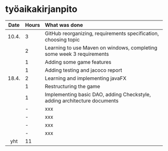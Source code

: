 # työaikakirjanpito

| Date  | Hours | What was done |
| :----:|:------| :-----|
| 10.4. | 3     | GitHub reorganizing, requirements specification, choosing topic |
|       | 2     | Learning to use Maven on windows, completing some week 3 requirements |
|       | 1     | Adding some game features |
|       | 1     | Adding testing and jacoco report |
| 18.4. | 2     | Learning and implementing javaFX |
|       | 1     | Restructuring the game |
|       | 1     | Implementing basic DAO, adding Checkstyle, adding architecture documents |
|       | -     | xxx |
|       | -     | xxx |
|       | -     | xxx |
|       | -     | xxx |
| yht   | 11    |     | 
